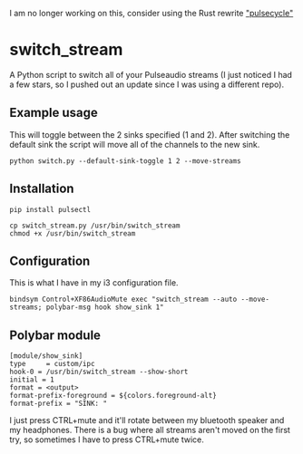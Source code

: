 I am no longer working on this, consider using the Rust rewrite ["pulsecycle"](https://github.com/Cightline/pulsecycle)

# switch_stream
A Python script to switch all of your Pulseaudio streams 
(I just noticed I had a few stars, so I pushed out an update since I was using a different repo). 

Example usage
-----

This will toggle between the 2 sinks specified (1 and 2). After switching the default sink the script will move all of the channels to the new sink. 
```
python switch.py --default-sink-toggle 1 2 --move-streams
```

Installation
-----

``` 
pip install pulsectl

cp switch_stream.py /usr/bin/switch_stream
chmod +x /usr/bin/switch_stream

```

Configuration
-----

This is what I have in my i3 configuration file. 

```
bindsym Control+XF86AudioMute exec "switch_stream --auto --move-streams; polybar-msg hook show_sink 1"
```

Polybar module
-----
```
[module/show_sink]
type     = custom/ipc
hook-0 = /usr/bin/switch_stream --show-short
initial = 1
format = <output>
format-prefix-foreground = ${colors.foreground-alt}
format-prefix = "SINK: "
```

I just press CTRL+mute and it'll rotate between my bluetooth speaker and my headphones. There is a bug where all streams aren't moved on the first try, so sometimes I have to press CTRL+mute twice. 


